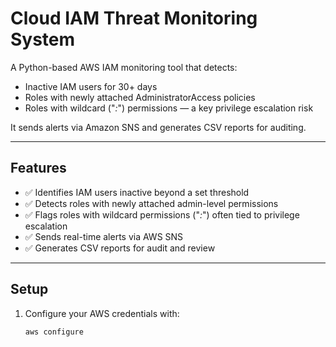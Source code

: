 # Cloud IAM Threat Monitoring System

A Python-based AWS IAM monitoring tool that detects:

- Inactive IAM users for 30+ days
- Roles with newly attached AdministratorAccess policies
- Roles with wildcard ("*:*") permissions — a key privilege escalation risk

It sends alerts via Amazon SNS and generates CSV reports for auditing.

---

## Features

- ✅ Identifies IAM users inactive beyond a set threshold
- ✅ Detects roles with newly attached admin-level permissions
- ✅ Flags roles with wildcard permissions ("*:*") often tied to privilege escalation
- ✅ Sends real-time alerts via AWS SNS
- ✅ Generates CSV reports for audit and review

---

## Setup

1. Configure your AWS credentials with:
   ```bash
   aws configure
